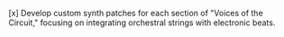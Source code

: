 [x] Develop custom synth patches for each section of "Voices of the Circuit," focusing on integrating orchestral strings with electronic beats.